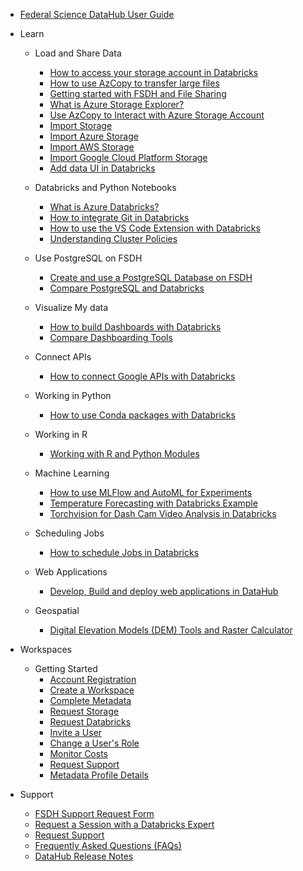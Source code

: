 - [Federal Science DataHub User Guide](/UserGuide/User-Guide.md)

- Learn [](Icon:LibraryBooks)
  - Load and Share Data
    - [How to access your storage account in Databricks](/UserGuide/Databricks/Access-your-storage-account-in-Databricks.md)
    - [How to use AzCopy to transfer large files](/UserGuide/Databricks/AzCopy.md)      
    - [Getting started with FSDH and File Sharing](/UserGuide/Tutorials/UseCase1.md)
    - [What is Azure Storage Explorer?](/UserGuide/Storage/Datahub-AzureStorage.md)
    - [Use AzCopy to Interact with Azure Storage Account](/UserGuide/Storage/Use-AzCopy.md)
    - [Import Storage](/UserGuide/Storage/Import-Storage.md)
    - [Import Azure Storage](/UserGuide/Storage/Import-Azure-Storage.md)
    - [Import AWS Storage](/UserGuide/Storage/Import-AWS-Storage.md)
    - [Import Google Cloud Platform Storage](/UserGuide/Storage/Import-GCP-Storage.md)
    - [Add data UI in Databricks](https://learn.microsoft.com/en-us/azure/databricks/ingestion/add-data/)

  - Databricks and Python Notebooks  
    - [What is Azure Databricks?](/UserGuide/Databricks/Databricks.md)
    - [How to integrate Git in Databricks](/UserGuide/Databricks/Git-Integration.md)
    - [How to use the VS Code Extension with Databricks](/UserGuide/Databricks/vscode_extension.md)
    - [Understanding Cluster Policies](/UserGuide/Databricks/Cluster-Policies.md)

  - Use PostgreSQL on FSDH
    - [Create and use a PostgreSQL Database on FSDH](/UserGuide/Database/Postgres.md)
    - [Compare PostgreSQL and Databricks](/UserGuide/Database/psql-databricks-comparison.md)

  - Visualize My data
    - [How to build Dashboards with Databricks](/UserGuide/Databricks/Dashboarding.md)
    - [Compare Dashboarding Tools](/UserGuide/Databricks/Dashboarding-Tool-Comparison.md)

  - Connect APIs
    - [How to connect Google APIs with Databricks](/UserGuide/Databricks/Connecting-Google-API.md)

  - Working in Python
    - [How to use Conda packages with Databricks](/UserGuide/Databricks/Conda-Packages.md)  

  - Working in R
    - [Working with R and Python Modules](/UserGuide/Databricks/Modules.md)

  - Machine Learning
    - [How to use MLFlow and AutoML for Experiments](/UserGuide/Databricks/Experiments-Automl.md)
    - [Temperature Forecasting with Databricks Example](/UserGuide/Tutorials/SST-Forecasting.md)
    - [Torchvision for Dash Cam Video Analysis in Databricks](/UserGuide/Tutorials/Torchvision.md)

  - Scheduling Jobs
    - [How to schedule Jobs in Databricks](/UserGuide/Databricks/Workflows.md)

  - Web Applications
    - [Develop, Build and deploy web applications in DataHub](/UserGuide/Tutorials/Build-deploy-webapp.md)
  
  - Geospatial
    - [Digital Elevation Models (DEM) Tools and Raster Calculator](https://www.statcan.gc.ca/en/wtc/online-lectures/qgis/2020020)

- Workspaces [](Icon:Workspaces)
  - Getting Started
    - [Account Registration](/UserGuide/Preregistration/Preregistration.md)
    - [Create a Workspace](/UserGuide/GettingStarted/Creating-a-workspace.md)
    - [Complete Metadata](/UserGuide/GettingStarted/Complete-metadata.md)
    - [Request Storage](/UserGuide/GettingStarted/Request-storage.md)
    - [Request Databricks](/UserGuide/GettingStarted/Request-databricks.md)
    - [Invite a User](/UserGuide/GettingStarted/Invite-a-user.md)
    - [Change a User's Role](/UserGuide/GettingStarted/Change-a-user-role.md)
    - [Monitor Costs](/UserGuide/GettingStarted/Monitor-workspace-costs.md)
    - [Request Support](/UserGuide/GettingStarted/Logging-a-ticket.md)
    - [Metadata Profile Details](/UserGuide/Workspace/Workspace-Profile-Metadata.md)

- Support [](Icon:HelpOutline)
  - [FSDH Support Request Form](/UserGuide/FSDH-Support-Request-Form.md)
  - [Request a Session with a Databricks Expert](/UserGuide/Databricks/Request-databricks-session.md)
  - [Request Support](/UserGuide/GettingStarted/Logging-a-ticket.md)
  - [Frequently Asked Questions (FAQs)](/UserGuide/FSDH-FAQs.md)
  - [DataHub Release Notes](/UserGuide/Release-Notes.md)